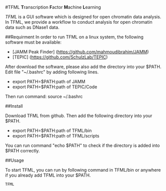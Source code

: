 #TFML
**T**ranscription **F**actor **M**achine **L**earning

*TFML* is a GUI software which is designed for open chromatin data analysis. In TFML, we provide a workflow to conduct analysis for open chromatin data such as DNase1 data. 

##Requirment
In order to run TFML on a linux system, the following software must be available:
* [JAMM Peak Finder] (https://github.com/mahmoudibrahim/JAMM)
* [TEPIC] (https://github.com/SchulzLab/TEPIC)

After download the software, please also add the directory into your $PATH. Edit file "~/.bashrc" by adding following lines.
* export PATH=$PATH:path of JAMM
* export PATH=$PATH:path of TEPIC/Code

Then run command: source ~/.bashrc

##Install

Download TFML from github. Then add the following directory into your $PATH.
* export PATH=$PATH:path of TFML/bin
* export PATH=$PATH:path of TFML/scripts

You can run command "echo $PATH" to check if the directory is added into $PATH correctly.

##Usage

To start TFML, you can run by following command in TFML/bin or anywhere if you already add TFML into your $PATH.

    TFML
